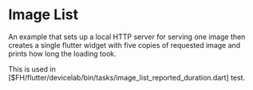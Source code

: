 # Image List

An example that sets up a local HTTP server for serving one
image then creates a single flutter widget with five copies of requested
image and prints how long the loading took.

This is used in [$FH/flutter/devicelab/bin/tasks/image_list_reported_duration.dart] test.
